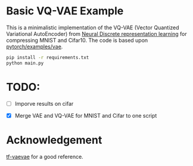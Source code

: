 # Basic VQ-VAE Example

This is a minimalistic implementation of the VQ-VAE (Vector Quantized Variational AutoEncoder)
 from [Neural Discrete representation learning](https://arxiv.org/pdf/1711.00937.pdf) for compressing MNIST and Cifar10.
The code is based upon [pytorch/examples/vae](https://github.com/pytorch/examples/tree/master/vae).

```bash
pip install -r requirements.txt
python main.py
```

# TODO: 
- [ ] Imporve results on cifar

- [X] Merge VAE and VQ-VAE for MNIST and Cifar to one script

# Acknowledgement
[tf-vaevae](https://github.com/hiwonjoon/tf-vqvae) for a good reference.
